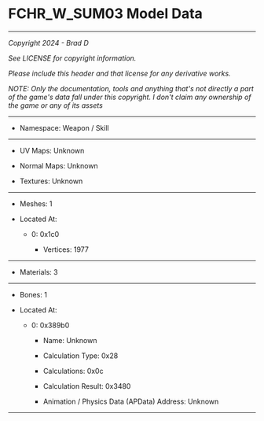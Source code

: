 # FCHR_W_SUM03 Model Data

---

*Copyright 2024 - Brad D*

*See LICENSE for copyright information.*

*Please include this header and that license for any derivative works.*

*NOTE: Only the documentation, tools and anything that's not directly a part of the game's data fall under this copyright. I don't claim any ownership of the game or any of its assets*

---

* Namespace: Weapon / Skill

---

* UV Maps: Unknown

* Normal Maps: Unknown

* Textures: Unknown

---

* Meshes: 1

* Located At:

  * 0: 0x1c0

    * Vertices: 1977

---

* Materials: 3

---

* Bones: 1

* Located At:

  * 0: 0x389b0

    * Name: Unknown

    * Calculation Type: 0x28

    * Calculations: 0x0c

    * Calculation Result: 0x3480

    * Animation / Physics Data (APData) Address: Unknown

---

